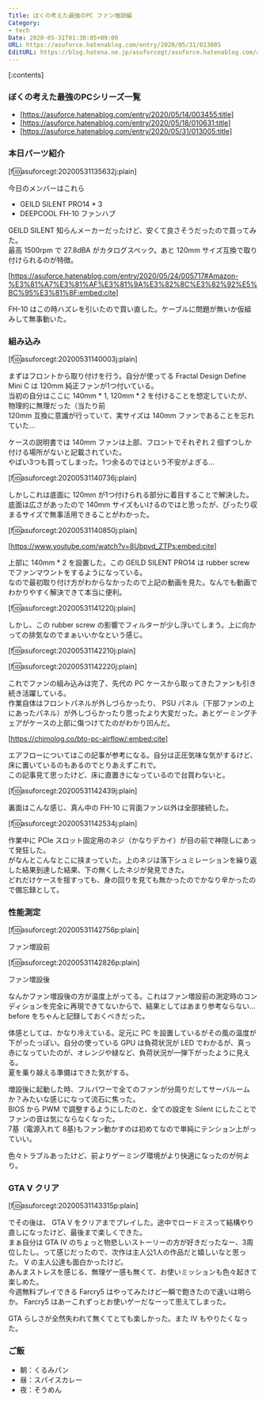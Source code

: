 ```yaml
---
Title: ぼくの考えた最強のPC ファン増設編
Category:
- tech
Date: 2020-05-31T01:30:05+09:00
URL: https://asuforce.hatenablog.com/entry/2020/05/31/013005
EditURL: https://blog.hatena.ne.jp/asuforcegt/asuforce.hatenablog.com/atom/entry/26006613576773442
---
```


[:contents]

### ぼくの考えた最強のPCシリーズ一覧

- [https://asuforce.hatenablog.com/entry/2020/05/14/003455:title]
- [https://asuforce.hatenablog.com/entry/2020/05/18/010631:title]
- [https://asuforce.hatenablog.com/entry/2020/05/31/013005:title]

###  本日パーツ紹介

[f:id:asuforcegt:20200531135632j:plain]

今日のメンバーはこれら

- GEILD SILENT PRO14 * 3
- DEEPCOOL FH-10 ファンハブ

GEILD SILENT 知らんメーカーだったけど、安くて良さそうだったので買ってみた。  
最高 1500rpm で 27.8dBA がカタログスペック。あと 120mm サイズ互換で取り付けられるのが特徴。

[https://asuforce.hatenablog.com/entry/2020/05/24/005717#Amazon-%E3%81%A7%E3%81%AF%E3%81%9A%E3%82%8C%E3%82%92%E5%BC%95%E3%81%8F:embed:cite]

FH-10 はこの時ハズレを引いたので買い直した。ケーブルに問題が無いか仮組みして無事動いた。

### 組み込み

[f:id:asuforcegt:20200531140003j:plain]

まずはフロントから取り付けを行う。自分が使ってる Fractal Design Define Mini C は 120mm 純正ファンが1つ付いている。  
当初の自分はここに 140mm * 1, 120mm * 2 を付けることを想定していたが、物理的に無理だった（当たり前  
120mm 互換に意識が行っていて、実サイズは 140mm ファンであることを忘れていた...  

ケースの説明書では 140mm ファンは上部、フロントでそれぞれ 2 個ずつしか付ける場所がないと記載されていた。  
やばい3つも買ってしまった。1つ余るのではという不安がよぎる...

[f:id:asuforcegt:20200531140736j:plain]

しかしこれは底面に 120mm が1つ付けられる部分に着目することで解決した。  
底面は広さがあったので 140mm サイズもいけるのではと思ったが、ぴったり収まるサイズで無事活用できることがわかった。  

[f:id:asuforcegt:20200531140850j:plain]

[https://www.youtube.com/watch?v=8Ubpvd_ZTPs:embed:cite]

上部に 140mm * 2 を設置した。この GEILD SILENT PRO14 は rubber screw でファンマウントをするようになっている。  
なので最初取り付け方がわからなかったので上記の動画を見た。なんでも動画でわかりやすく解決できて本当に便利。

[f:id:asuforcegt:20200531141220j:plain]

しかし、この rubber screw の影響でフィルターが少し浮いてしまう。上に向かっての排気なのでまぁいいかなという感じ。

[f:id:asuforcegt:20200531142210j:plain]

[f:id:asuforcegt:20200531142220j:plain]

これでファンの組み込みは完了、先代の PC ケースから取ってきたファンも引き続き活躍している。  
作業自体はフロントパネルが外しづらかったり、 PSU パネル（下部ファンの上にあったパネル）が外しづらかったり思ったより大変だった。あとゲーミングチェアがケースの上部に傷つけてたのがわかり凹んだ。

[https://chimolog.co/bto-pc-airflow/:embed:cite]

エアフローについてはこの記事が参考になる。自分は正圧気味な気がするけど、床に置いているのもあるのでとりあえずこれで。  
この記事見て思ったけど、床に直置きになっているので台買わないと。

[f:id:asuforcegt:20200531142439j:plain]

裏面はこんな感じ、真ん中の FH-10 に背面ファン以外は全部接続した。

[f:id:asuforcegt:20200531142534j:plain]

作業中に PCIe スロット固定用のネジ（かなりデカイ）が目の前で神隠しにあって発狂した。  
がなんとこんなとこに挟まっていた。上のネジは落下シュミレーションを繰り返した結果到達した結果、下の無くしたネジが発見できた。  
どれだけケースを揺すっても、身の回りを見ても無かったのでかなり辛かったので備忘録として。

### 性能測定

[f:id:asuforcegt:20200531142756p:plain]

ファン増設前

[f:id:asuforcegt:20200531142826p:plain]

ファン増設後

なんかファン増設後の方が温度上がってる。これはファン増設前の測定時のコンディションを完全に再現できてないからで、結果としてはあまり参考ならない... before をちゃんと記録しておくべきだった。  

体感としては、かなり冷えている。足元に PC を設置しているがその風の温度が下がったっぽい。自分の使っている GPU は負荷状況が LED でわかるが、真っ赤になっていたのが、オレンジや緑など、負荷状況が一弾下がったように見える。  
夏を乗り越える準備はできた気がする。

増設後に起動した時、フルパワーで全てのファンが分周りだしてサーバルームか？みたいな感じになって流石に焦った。  
 BIOS から PWM で調整するようにしたのと、全ての設定を Silent にしたことでファンの音は気にならなくなった。  
7基（電源入れて 8基)もファン動かすのは初めてなので単純にテンション上がっていい。

色々トラブルあったけど、前よりゲーミング環境がより快適になったのが何より。

### GTA V クリア

[f:id:asuforcegt:20200531143315p:plain]

でその後は、 GTA V をクリアまでプレイした。途中でロードミスって結構やり直しになったけど、最後まで楽しくできた。  
まぁ自分は GTA Ⅳ のちょっと物悲しいストーリーの方が好きだったなー、3周位したし。って感じだったので、次作は主人公1人の作品だと嬉しいなと思った。 V の主人公達も面白かったけど。  
あんまストレスを感じる、無理ゲー感も無くて、お使いミッションも色々起きて楽しめた。  
今週無料プレイできる Farcry5 はやってみたけど一瞬で飽きたので違いは明らか。 Farcry5 はあーこれずっとお使いゲーだなーって思えてしまった。

GTA らしさが全然失われて無くてとても楽しかった。また Ⅳ もやりたくなった。

### ご飯

- 朝：くるみパン
- 昼：スパイスカレー
- 夜：そうめん
